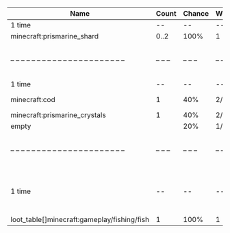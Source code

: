 | Name                                        | Count | Chance | Weight | Comment                                 |
| ------------------------------------------- | ----- | ------ | ------ | --------------------------------------- |
| 1 time                                      |    -- |     -- |     -- |                                         |
| minecraft:prismarine_shard                  |  0..2 |   100% |      1 |                                         |
| – – – – – – – – – – – – – – – – – – – – – – | – – – | – – –  | – – –  | – – – – – – – – – – – – – – – – – – – – |
| 1 time                                      |    -- |     -- |     -- |                                         |
| minecraft:cod                               |     1 |    40% |    2/5 | furnace smelt                           |
| minecraft:prismarine_crystals               |     1 |    40% |    2/5 |                                         |
| empty                                       |       |    20% |    1/5 |                                         |
| – – – – – – – – – – – – – – – – – – – – – – | – – – | – – –  | – – –  | – – – – – – – – – – – – – – – – – – – – |
| 1 time                                      |    -- |     -- |     -- | killed by player, random chance: 0.025% |
| loot_table[]minecraft:gameplay/fishing/fish |     1 |   100% |      1 |                                         |